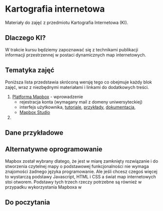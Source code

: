 # Kartografia internetowa
Materiały do zajęć z przedmiotu Kartografia Internetowa (KI). 

## Dlaczego KI?
W trakcie kursu będziemy zapoznawać się z technikami publikacji informacji przestrzennej w postaci dynamicznych map internetowych.


## Tematyka zajęć
Poniższa lista przedstawia skróconą wersję tego co obejmuje każdy blok zajęć, wraz z niezbędnymi materiałami i linkami do dodatkowych treści. 

1. [Platforma Mapbox](https://www.mapbox.com/) - wprowadzenie
   - rejestracja konta (wymagany mail z domeny uniwersyteckiej)
   - interfejs użytkownika, [tutoriale](https://docs.mapbox.com/help/tutorials/), [przykłady](https://docs.mapbox.com/mapbox-gl-js/example/), [dokumentacja](https://docs.mapbox.com/), 
   - [Mapbox Studio](https://studio.mapbox.com/)
2. 

## Dane przykładowe

## Alternatywne oprogramowanie
Mapbox został wybrany dlatego, że jest w miarę zamknięty rozwiązanie i do stworzenia czytelnej mapy o podstawowej funkcjonalności nie wymaga znajomości żadnego języka programowanie. Ale jeśli chcesz czegoś więcej to wystarczą podstawy Javascript, HTML i CSS a świat map internetowych stoi otworem. Podstawy tych trzech rzeczy potrzebne są również w przypadku wykorzystania Mapboxa w 


## Do poczytania
